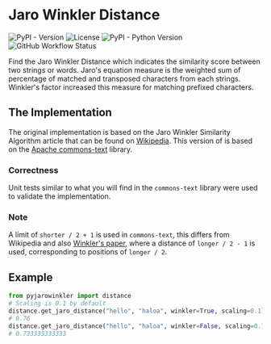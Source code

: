 # Jaro Winkler Distance

![PyPI - Version](https://img.shields.io/pypi/v/pyjarowinkler?style=flat-square)
![License](https://img.shields.io/github/license/nap/jaro-winkler-distance?style=flat-square)
![PyPI - Python Version](https://img.shields.io/pypi/pyversions/pyjarowinkler?style=flat-square)
![GitHub Workflow Status](https://img.shields.io/github/actions/workflow/status/nap/jaro-winkler-distance/workflow.yml)

Find the Jaro Winkler Distance which indicates the similarity score between two strings or words.
Jaro's equation measure is the weighted sum of percentage of matched and transposed characters from each strings. Winkler's factor increased this measure for matching prefixed characters.

## The Implementation

The original implementation is based on the Jaro Winkler Similarity Algorithm article that can be found on [Wikipedia](http://en.wikipedia.org/wiki/Jaro%E2%80%93Winkler_distance). This version of is based on the [Apache commons-text](https://github.com/apache/commons-text/blob/c2cb4501669e4148aebd9d7265430080f47af016/src/main/java/org/apache/commons/text/similarity/JaroWinklerSimilarity.java#L1-L167) library.

### Correctness

Unit tests similar to what you will find in the `commons-text` library were used to validate the implementation.

### Note

A limit of `shorter / 2 + 1` is used in `commons-text`, this differs from Wikipedia and also [Winkler's paper](https://files.eric.ed.gov/fulltext/ED325505.pdf), where a distance of `longer / 2 - 1` is used, corresponding to positions of `longer / 2`.

## Example

```python
from pyjarowinkler import distance
# Scaling is 0.1 by default
distance.get_jaro_distance("hello", "haloa", winkler=True, scaling=0.1)
# 0.76
distance.get_jaro_distance("hello", "haloa", winkler=False, scaling=0.1)
# 0.733333333333
```
